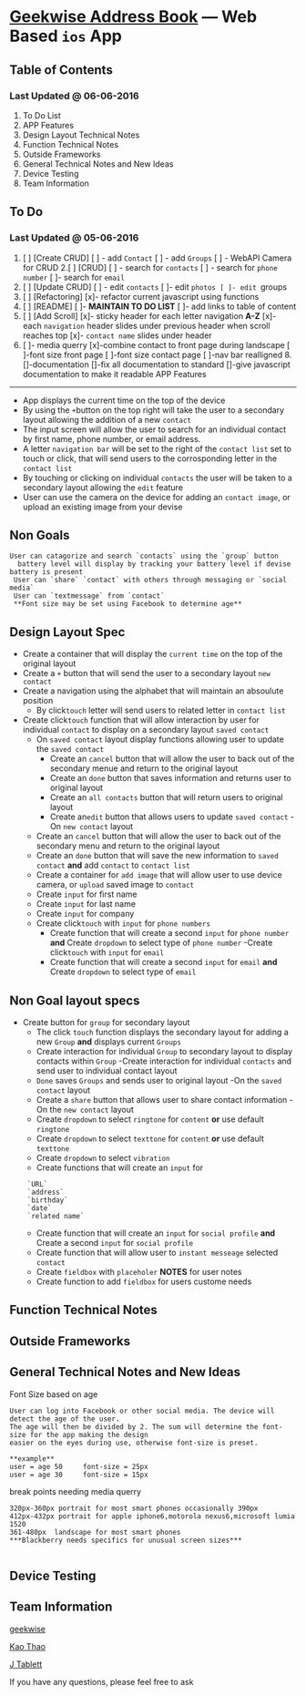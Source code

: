 [Geekwise Address Book](https://github.com/geekwise/addressbook) — Web Based `ios` App
==================================================

Table of Contents
--------------------------------------
### Last Updated @ 06-06-2016


1. To Do List
2. APP Features   
3. Design Layout Technical Notes
4. Function Technical Notes
5. Outside Frameworks
6. General Technical Notes and New Ideas
7. Device Testing
8. Team Information


To Do
--------------------------------------
### Last Updated @ 05-06-2016


1. [ ] [Create CRUD]
    [ ] - add `Contact`
    [ ] - add `Groups`
	 [ ]   - WebAPI Camera for CRUD
2.[ ] [CRUD]
   [ ] - search for `contacts`
   [ ] - search for `phone number`
    [ ]- search for `email`    
3. [ ] [Update CRUD]
   [ ] - edit `contacts`
    [ ]- edit `photos
    [ ]- edit `groups
4. [ ] [Refactoring]
    [x]- refactor current javascript using functions
5. [ ] [README]
    [ ]- **MAINTAIN TO DO LIST**
    [ ]- add links to table of content
6. [ ] [Add Scroll]
    [x]- sticky header for each letter navigation **A-Z**
    [x]- each `navigation` header slides under previous header when scroll reaches top
    [x]- `contact name` slides under header
7. [ ]- media querry
    [x]-combine contact to front page during landscape
    [ ]-font size front page
    [ ]-font size contact page
    [ ]-nav bar realligned
8.[]-documentation
    []-fix all documentation to standard
    []-give javascript documentation to make it readable
APP Features
--------------------------------------

- App displays the current time on the top of the device
- By using the `+`button on the top right will take the user to a secondary layout allowing the addition of a new `contact`
- The input screen will allow the user to search for an individual contact by first name, phone number, or email address.
- A letter `navigation bar` will be set to the right of the `contact list` set to touch or click, that will send users 
  to the corrosponding letter in the `contact list`
- By touching or clicking on individual `contacts` the user will be taken to a secondary layout allowing the `edit` feature
- User can use the camera on the device for adding an `contact image`, or upload an existing image from your devise

 
## Non Goals
```
User can catagorize and search `contacts` using the `group` button
  battery level will display by tracking your battery level if devise battery is present
 User can `share` `contact` with others through messaging or `social media`
 User can `textmessage` from `contact`
 **Font size may be set using Facebook to determine age**
```


Design Layout Spec
--------------------------------------

- Create a container that will display the `current time` on the top of the original layout 
- Create a `+` button that will send the user to a secondary layout `new contact`
- Create a navigation using the alphabet that will maintain an absoulute position
    -  By click`touch` letter will send users to related letter in `contact list`
- Create click`touch` function that will allow interaction by user for individual `contact` to display on a secondary layout `saved contact`
    - On `saved contact` layout display functions allowing user to update the `saved contact`
        - Create an `cancel` button that will allow the user to back out of the secondary menue and return to the original layout
        - Create an `done` button that saves information and returns user to original layout
        - Create an `all contacts` button that will return users to original layout
        - Create an`edit` button that allows users to update `saved contact`
-On `new contact` layout 
    - Create an `cancel` button that will allow the user to back out of the secondary menu and return to the original layout
    - Create an `done` button that will save the new information to `saved contact` **and** 
      add `contact` to `contact list`
    - Create a container for `add image` that will allow user to use device camera, or `upload` saved image to `contact` 
    - Create `input` for first name
    - Create `input` for last name
    - Create `input` for company
    - Create click`touch` with `input` for `phone numbers`
        - Create function that will create a second `input` for `phone number` **and**
          Create `dropdown` to select type of `phone number` 
    -Create click`touch` with `input` for `email`
        - Create function that will create a second `input` for `email` **and**
          Create `dropdown` to select type of `email` 


Non Goal layout specs
----------------------------

- Create button for `group` for secondary layout
    - The click `touch` function displays the secondary layout for adding a new `Group` **and** 
      displays current `Groups`
    - Create interaction for individual `Group` to secondary layout to display contacts within `Group`
        -Create interaction for individual `contacts`  and send user to individual contact layout
    - `Done` saves `Groups` and sends user to original layout
-On the `saved contact` layout
    - Create a `share` button that allows user to share contact information
-On the `new contact` layout
    - Create `dropdown` to select `ringtone` for `content` **or**
      use default `ringtone`
    - Create `dropdown` to select `texttone` for `content` **or** 
      use default `texttone`
    - Create `dropdown` to select `vibration`
    - Create functions that will create an `input` for
    ```
     `URL` 
     `address`     
     `birthday`
     `date`
     `related name`
     ```
    - Create function that will create an `input` for `social profile` **and**
      Create a second `input` for `social profile`
    - Create function that will allow user to `instant messeage` selected `contact`
    - Create `fieldbox` with `placeholer` **NOTES** for user notes
    - Create function to add `fieldbox` for users custome needs
   



Function Technical Notes
----------------------------





Outside Frameworks
-----------------

General Technical Notes and New Ideas
-----------------
Font Size based on age
```
User can log into Facebook or other social media. The device will detect the age of the user.
The age will then be divided by 2. The sum will determine the font-size for the app making the design
easier on the eyes during use, otherwise font-size is preset.

**example**  
user = age 50     font-size = 25px
user = age 30     font-size = 15px
```

break points needing media querry
```
320px-360px portrait for most smart phones occasionally 390px
412px-432px portrait for apple iphone6,motorola nexus6,microsoft lumia 1520
361-480px  landscape for most smart phones
***Blackberry needs specifics for unusual screen sizes***


```




Device Testing
------------------------------

Team Information
----------
[geekwise](https://github.com/geekwise)

[Kao Thao](https://github.com/geekwise-kao-thao)

[J Tablett](https://github.com/geekwise-jennifer-tablett)


If you have any questions, please feel free to ask 
